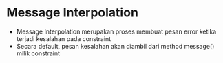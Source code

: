 # Message Interpolation
* Message Interpolation merupakan proses membuat pesan error ketika terjadi kesalahan pada constraint
* Secara default, pesan kesalahan akan diambil dari method message() milik constraint
